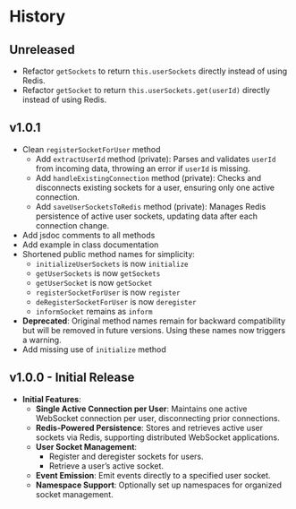 # History

## Unreleased

-   Refactor `getSockets` to return `this.userSockets` directly instead of using Redis.
-   Refactor `getSocket` to return `this.userSockets.get(userId)` directly instead of using Redis.

## v1.0.1

-   Clean `registerSocketForUser` method
    -   Add `extractUserId` method (private): Parses and validates `userId` from incoming data, throwing an error if `userId` is missing.
    -   Add `handleExistingConnection` method (private): Checks and disconnects existing sockets for a user, ensuring only one active connection.
    -   Add `saveUserSocketsToRedis` method (private): Manages Redis persistence of active user sockets, updating data after each connection change.
-   Add jsdoc comments to all methods
-   Add example in class documentation
-   Shortened public method names for simplicity:
    -   `initializeUserSockets` is now `initialize`
    -   `getUserSockets` is now `getSockets`
    -   `getUserSocket` is now `getSocket`
    -   `registerSocketForUser` is now `register`
    -   `deRegisterSocketForUser` is now `deregister`
    -   `informSocket` remains as `inform`
-   **Deprecated**: Original method names remain for backward compatibility but will be removed in future versions. Using these names now triggers a warning.
-   Add missing use of `initialize` method

## v1.0.0 - Initial Release

-   **Initial Features**:
    -   **Single Active Connection per User**: Maintains one active WebSocket connection per user, disconnecting prior connections.
    -   **Redis-Powered Persistence**: Stores and retrieves active user sockets via Redis, supporting distributed WebSocket applications.
    -   **User Socket Management**:
        -   Register and deregister sockets for users.
        -   Retrieve a user’s active socket.
    -   **Event Emission**: Emit events directly to a specified user socket.
    -   **Namespace Support**: Optionally set up namespaces for organized socket management.
